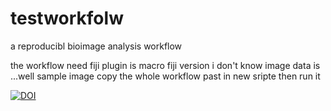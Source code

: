 # testworkfolw
 a reproducibl bioimage analysis workflow

the workflow need fiji 
plugin is macro
fiji version i don't know 
image data is ...well sample image copy the whole workflow past in new sripte then run it 


[![DOI](https://zenodo.org/badge/213928586.svg)](https://zenodo.org/badge/latestdoi/213928586)
